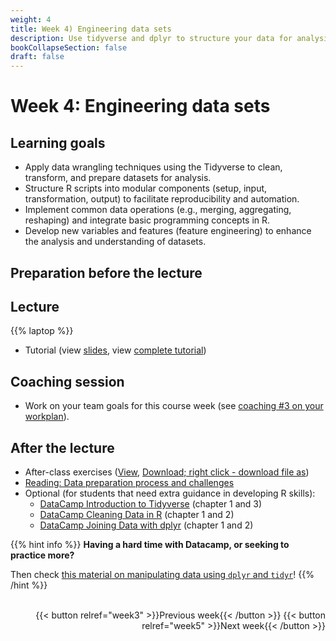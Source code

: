 ```yaml
---
weight: 4
title: Week 4) Engineering data sets
description: Use tidyverse and dplyr to structure your data for analysis.
bookCollapseSection: false
draft: false
---
```


# Week 4: Engineering data sets


## Learning goals

- Apply data wrangling techniques using the Tidyverse to clean, transform, and prepare datasets for analysis.
- Structure R scripts into modular components (setup, input, transformation, output) to facilitate reproducibility and automation.
- Implement common data operations (e.g., merging, aggregating, reshaping) and integrate basic programming concepts in R.
- Develop new variables and features (feature engineering) to enhance the analysis and understanding of datasets.

## Preparation before the lecture

## Lecture
{{% laptop %}}

- Tutorial (view [slides](tutorial/tutorial.html), view [complete tutorial](tutorial/data-preparation.html))

## Coaching session
- Work on your team goals for this course week (see [coaching #3 on your workplan](/docs/project/workplan)).

## After the lecture

- After-class exercises ([View](tutorial/data-preparation.html), [Download; right click - download file as](tutorial/data-preparation.Rmd))
- [Reading: Data preparation process and challenges](https://www.topbots.com/data-preparation-for-machine-learning/)
- Optional (for students that need extra guidance in developing R skills):
    - [DataCamp Introduction to Tidyverse](https://datacamp.com/courses/introduction-to-the-tidyverse/data-wrangling-1?ex=1) (chapter 1 and 3)
    - [DataCamp Cleaning Data in R](https://datacamp.com/courses/cleaning-data-in-r) (chapter 1 and 2)
    - [DataCamp Joining Data with dplyr](https://datacamp.com/courses/joining-data-with-dplyr/joining-tables-1) (chapter 1 and 2)

{{% hint info %}}
__Having a hard time with Datacamp, or seeking to practice more?__

Then check [this material on manipulating data using `dplyr` and `tidyr`](https://cengel.github.io/R-data-wrangling/)!
{{% /hint %}}


<br>


<div style="text-align: right">
{{< button relref="week3" >}}Previous week{{< /button >}}
{{< button relref="week5" >}}Next week{{< /button >}}
</div>
